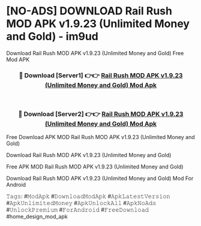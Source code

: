 # [NO-ADS] DOWNLOAD Rail Rush MOD APK v1.9.23 (Unlimited Money and Gold) - im9ud
Download Rail Rush MOD APK v1.9.23 (Unlimited Money and Gold) Free Mod APK

<div align="center">
<h3>🔴 Download [Server1] 👉👉 <a href="https://apk-comot.site?title=Rail_Rush_MOD_APK_v1.9.23_(Unlimited_Money_and_Gold)">Rail Rush MOD APK v1.9.23 (Unlimited Money and Gold) Mod Apk</a></h3><br>

<h3>🔴 Download [Server2] 👉👉 <a href="https://apk-comot.site?title=Rail_Rush_MOD_APK_v1.9.23_(Unlimited_Money_and_Gold)">Rail Rush MOD APK v1.9.23 (Unlimited Money and Gold) Mod Apk</a></h3>
</div>


Free Download APK MOD Rail Rush MOD APK v1.9.23 (Unlimited Money and Gold)

Download Rail Rush MOD APK v1.9.23 (Unlimited Money and Gold) 

Free APK MOD Rail Rush MOD APK v1.9.23 (Unlimited Money and Gold) 

Download Rail Rush MOD APK v1.9.23 (Unlimited Money and Gold) Mod For Android

𝚃𝚊𝚐𝚜: #𝙼𝚘𝚍𝙰𝚙𝚔 #𝙳𝚘𝚠𝚗𝚕𝚘𝚊𝚍𝙼𝚘𝚍𝙰𝚙𝚔 #𝙰𝚙𝚔𝙻𝚊𝚝𝚎𝚜𝚝𝚅𝚎𝚛𝚜𝚒𝚘𝚗 #𝙰𝚙𝚔𝚄𝚗𝚕𝚒𝚖𝚒𝚝𝚎𝚍𝙼𝚘𝚗𝚎𝚢 #𝙰𝚙𝚔𝚄𝚗𝚕𝚘𝚌𝚔𝙰𝚕𝚕 #𝙰𝚙𝚔𝙽𝚘𝙰𝚍𝚜 #𝚄𝚗𝚕𝚘𝚌𝚔𝙿𝚛𝚎𝚖𝚒𝚞𝚖 #𝙵𝚘𝚛𝙰𝚗𝚍𝚛𝚘𝚒𝚍 #𝙵𝚛𝚎𝚎𝙳𝚘𝚠𝚗𝚕𝚘𝚊𝚍 #home_design_mod_apk